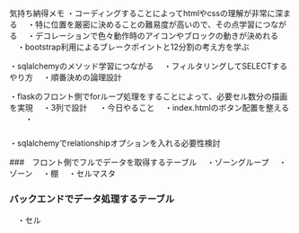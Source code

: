 気持ち納得メモ
・コーディングすることによってhtmlやcssの理解が非常に深まる
　・特に位置を厳密に決めることの難易度が高いので、その点学習につながる
　・デコレーションで色々動作時のアイコンやブロックの動きが決めれる
　・bootstrap利用によるブレークポイントと12分割の考え方を学ぶ


・sqlalchemyのメソッド学習につながる
　・フィルタリングしてSELECTするやり方
　・順番決めの論理設計


・flaskのフロント側でforループ処理をすることによって、必要セル数分の描画を実現
　・3列で設計
　
・今日やること
　・index.htmlのボタン配置を整える
　　・

###
・sqlalchemyでrelationshipオプションを入れる必要性検討



###　フロント側でフルでデータを取得するテーブル
　・ゾーングループ
　・ゾーン
　・棚
　・セルマスタ

### バックエンドでデータ処理するテーブル
　・セル